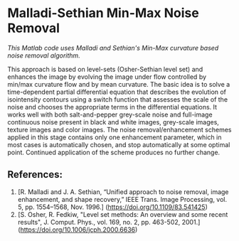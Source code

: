 Malladi-Sethian Min-Max Noise Removal
==========================================================================================================================================
*This Matlab code uses Malladi and Sethian's Min-Max curvature based noise removal algorithm.*

This approach is based on level-sets (Osher-Sethian level set) and enhances the image by evolving the image under flow controlled by min/max curvature flow and by mean curvature. The basic idea is to solve a time-dependent partial differential equation that describes the evolution of isointensity contours using a switch function that assesses the scale of the noise and chooses the appropriate terms in the differential equations. It works well with both salt-and-pepper grey-scale noise and full-image continuous noise present in black and white images, grey-scale images, texture images and color images. The noise removal/enhancement schemes applied in this stage contains only one enhancement parameter, which in most cases is automatically chosen, and stop automatically at some optimal point. Continued application of the scheme produces no further change. 

## References:
1. [R. Malladi and J. A. Sethian, “Unified approach to noise removal, image enhancement, and shape recovery,” IEEE Trans. Image Processing, vol. 5, pp. 1554–1568, Nov. 1996.] (https://doi.org/10.1109/83.541425)
2. [S. Osher, R. Fedkiw, "Level set methods: An overview and some recent results", J. Comput. Phys., vol. 169, no. 2, pp. 463-502, 2001.] (https://doi.org/10.1006/jcph.2000.6636)
